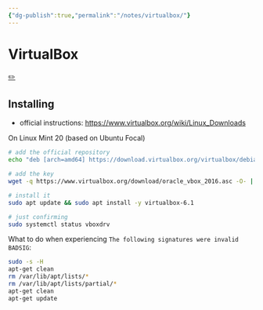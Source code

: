 ```yaml
---
{"dg-publish":true,"permalink":"/notes/virtualbox/"}
---
```

# VirtualBox
[✏️](https://github.com/meleu/my-notes/edit/master/apache.md)

## Installing

- official instructions: <https://www.virtualbox.org/wiki/Linux_Downloads>

On Linux Mint 20 (based on Ubuntu Focal)
```sh
# add the official repository
echo "deb [arch=amd64] https://download.virtualbox.org/virtualbox/debian focal contrib" | sudo tee /etc/apt/sources.list.d/virtualbox.list

# add the key
wget -q https://www.virtualbox.org/download/oracle_vbox_2016.asc -O- | sudo apt-key add -

# install it
sudo apt update && sudo apt install -y virtualbox-6.1

# just confirming
sudo systemctl status vboxdrv
```

What to do when experiencing `The following signatures were invalid BADSIG`:
```sh
sudo -s -H
apt-get clean
rm /var/lib/apt/lists/*
rm /var/lib/apt/lists/partial/*
apt-get clean
apt-get update
```

